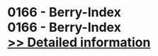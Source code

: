 # 0166 - Berry-Index<br />0166 - Berry-Index<br />[>> Detailed information](https://secure.shareit.com/shareit/product.html?productid=301001441&affiliateid=200057808)